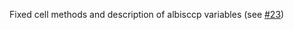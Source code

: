 Fixed cell methods and description of albisccp variables (see [#23](https://github.com/WCRP-CMIP/Variable-Registry/issues/23))
